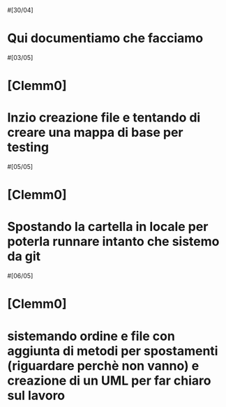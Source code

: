 #[30/04]
#       Qui documentiamo che facciamo
#[03/05]
#   [Clemm0]
#       Inzio creazione file e tentando di creare una mappa di base per testing
#[05/05]
#   [Clemm0]
#       Spostando la cartella in locale per poterla runnare intanto che sistemo da git
#[06/05]
#   [Clemm0]
#       sistemando ordine e file con aggiunta di metodi per spostamenti (riguardare perchè non vanno) e creazione di un UML per far chiaro sul lavoro